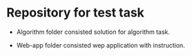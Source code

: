 # Repository for test task

- Algorithm folder consisted solution for algorithm task.

- Web-app folder consisted wep application with instruction.
